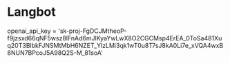 # Langbot

openai_api_key = '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'
